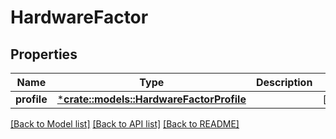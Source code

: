 # HardwareFactor

## Properties
Name | Type | Description | Notes
------------ | ------------- | ------------- | -------------
**profile** | [***crate::models::HardwareFactorProfile**](HardwareFactorProfile.md) |  | [optional] 

[[Back to Model list]](../README.md#documentation-for-models) [[Back to API list]](../README.md#documentation-for-api-endpoints) [[Back to README]](../README.md)


